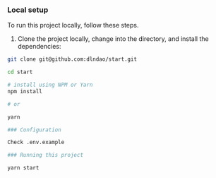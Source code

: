 ### Local setup

To run this project locally, follow these steps.

1. Clone the project locally, change into the directory, and install the dependencies:

```sh
git clone git@github.com:dlndao/start.git

cd start

# install using NPM or Yarn
npm install

# or

yarn

### Configuration

Check .env.example

### Running this project

yarn start